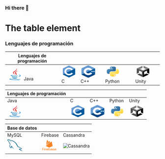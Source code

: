 

### Hi there 👋


<h1>The table element</h1>

<h3> Lenguajes de programación </h3>

<table>
  <thead>
    <tr>
      <th>Lenguajes de programación</th>
      <th></th>
      <th></th>
      <th></th>
      <th></th>
    </tr>
  </thead>
  <tbody>
    <tr>
      <td><img src="https://raw.githubusercontent.com/devicons/devicon/master/icons/java/java-original.svg" alt="Java" width="50" height="40"> Java</td>
      <td><img src="https://raw.githubusercontent.com/devicons/devicon/master/icons/c/c-original.svg" alt="C" width="50" height="40"> C</td>
      <td><img src="https://raw.githubusercontent.com/devicons/devicon/master/icons/cplusplus/cplusplus-original.svg" alt="C++" width="50" height="40"> C++</td>
      <td><img src="https://raw.githubusercontent.com/devicons/devicon/master/icons/python/python-original.svg" alt="Python" width="50" height="40"> Python</td>
      <td><img src="https://raw.githubusercontent.com/devicons/devicon/master/icons/unity/unity-original.svg" alt="Unity" width="50" height="40"> Unity</td>
    </tr>
  </tbody>
</table>


|   Lenguajes de programación           |                      |                       |             |                       |
|--------------|----------------------|----------------------|--------------|----------------------|
| Java         | C                    | C++                  |Python       |Unity                  |
|<img src="https://raw.githubusercontent.com/devicons/devicon/master/icons/java/java-original.svg" alt="Java" width="50" height="40">| <img src="https://raw.githubusercontent.com/devicons/devicon/master/icons/c/c-original.svg" alt="C" width="50" height="40">|<img src="https://raw.githubusercontent.com/devicons/devicon/master/icons/cplusplus/cplusplus-original.svg" alt="C++" width="50" height="40">| <img src="https://raw.githubusercontent.com/devicons/devicon/master/icons/python/python-original.svg" alt="Python" width="50" height="40">| <img src="https://raw.githubusercontent.com/devicons/devicon/master/icons/unity/unity-original.svg" alt="Unity" width="50" height="40">|


| Base de datos |                      |                      |
|---------------|----------------------|----------------------|
| MySQL         | Firebase             | Cassandra            |
| <img src="https://raw.githubusercontent.com/devicons/devicon/master/icons/mysql/mysql-original.svg" alt="MySQL" width="50" height="40">|<img src="https://raw.githubusercontent.com/devicons/devicon/master/icons/firebase/firebase-plain-wordmark.svg" alt="Firebase" width="50" height="40"> | <img src="ruta/a/tu/imagen/cassandra.png" alt="Cassandra" width="40" height="40"> |
